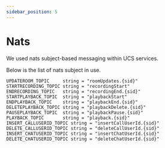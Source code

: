 ```yaml
---
sidebar_position: 5
---
```


# Nats

We used nats subject-based messaging within UCS services.

Below is the list of nats subject in use.

```
UPDATEROOM_TOPIC     string = "roomUpdates.{sid}"
STARTRECORDING_TOPIC string = "recordingStart"
ENDRECORDING_TOPIC   string = "recordingEnd.{sid}"
STARTPLAYBACK_TOPIC  string = "playbackStart"
ENDPLAYBACK_TOPIC    string = "playbackEnd.{sid}"
DELETEPLAYBACK_TOPIC string = "playbackDelete.{sid}"
PAUSEPLAYBACK_TOPIC  string = "playbackPause.{sid}"
PLAYBACK_TOPIC       string = "playback.{sid}"
INSERT_CALLUSERID_TOPIC string = "insertCallUserId.{sid}"
DELETE_CALLUSERID_TOPIC string = "deleteCallUserId.{sid}"
INSERT_CHATUSERID_TOPIC string = "insertChatUserId.{sid}"
DELETE_CHATUSERID_TOPIC string = "deleteChatUserId.{sid}"
```

